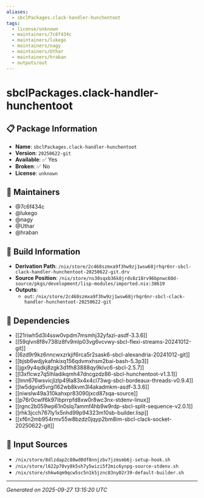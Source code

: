 ```yaml
---
aliases:
  - sbclPackages.clack-handler-hunchentoot
tags:
  - license/unknown
  - maintainers/7c6f434c
  - maintainers/lukego
  - maintainers/nagy
  - maintainers/Uthar
  - maintainers/hraban
  - outputs/out
---
```


# sbclPackages.clack-handler-hunchentoot

## 📋 Package Information

- **Name**: `sbclPackages.clack-handler-hunchentoot`
- **Version**: `20250622-git`
- **Available**: ✅ Yes
- **Broken**: ✅ No
- **License**: `unknown`
## 👥 Maintainers

- @7c6f434c
- @lukego
- @nagy
- @Uthar
- @hraban


## 🔧 Build Information

- **Derivation Path**: `/nix/store/2c468szmxa9f3hw9zj1wsw68jrhqr6nr-sbcl-clack-handler-hunchentoot-20250622-git.drv`
- **Source Position**: `/nix/store/ns30sqxb36k8jrds8z18rv96bpnwc60d-source/pkgs/development/lisp-modules/imported.nix:38619`
- **Outputs**:
  - `out`:  `/nix/store/2c468szmxa9f3hw9zj1wsw68jrhqr6nr-sbcl-clack-handler-hunchentoot-20250622-git`

## 🔗 Dependencies

- [[21riwh5d3l4ssw0vpdm7msmhj32yfazi-asdf-3.3.6]]
- [[59qlvn8f8v738lz8fv9mlp03vg6vcvwy-sbcl-flexi-streams-20241012-git]]
- [[6zd9r9kz6nncwxzrkjif6rca5r2sask6-sbcl-alexandria-20241012-git]]
- [[bjsb6wdjykafnkixq156qdvmxhsm2bai-bash-5.3p3]]
- [[jgx9y4qdkj8zgk3d1fh83888qy9klvc6-sbcl-2.5.7]]
- [[l3xflcwz7q5lhladikqmh47dncgzdz86-sbcl-hunchentoot-v1.3.1]]
- [[lmn676wsvicjlzlp49la83x4x4cl73wg-sbcl-bordeaux-threads-v0.9.4]]
- [[lw5dgvid5vrgi162wb8kvm3l4akadmkm-asdf-3.3.6]]
- [[niwslw49a310kahxpr83090jxcd87sqa-source]]
- [[p76r0cwlf6k97ibprrpfd8xw0r8wc3nx-stdenv-linux]]
- [[rgnc2b059wp61n0slq7ammf4hb9w9rdp-sbcl-split-sequence-v2.0.1]]
- [[rhk3jcch767ly1x5nhd99p94323m10sb-builder.lisp]]
- [[xf6n2mb954rmv55w8bzdz0jqyp2bm8im-sbcl-clack-socket-20250622-git]]

## 📁 Input Sources

- `/nix/store/8dlzdap2c80wd0df8nnjzbv7jzmsmb6j-setup-hook.sh`
- `/nix/store/l622p70vy8k5sh7y5wizi5f2mic6ynpg-source-stdenv.sh`
- `/nix/store/shkw4qm9qcw5sc5n1k5jznc83ny02r39-default-builder.sh`

---
*Generated on 2025-09-27 13:15:20 UTC*
